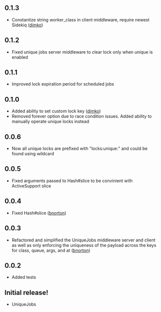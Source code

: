 0.1.3
-----------

- Constantize string worker_class in client middleware, require newest Sidekiq ([dimko](https://github.com/dimko))

0.1.2
-----------

- Fixed unique jobs server middleware to clear lock only when unique is enabled

0.1.1
-----------

- Improved lock expiration period for scheduled jobs

0.1.0
-----------

- Added ability to set custom lock key ([dimko](https://github.com/dimko))
- Removed forever option due to race condition issues. Added ability to manually operate unique locks instead

0.0.6
-----------

- Now all unique locks are prefixed with "locks:unique:" and could be found using wildcard

0.0.5
-----------

- Fixed arguments passed to Hash#slice to be convinient with ActiveSupport slice

0.0.4
-----------

- Fixed Hash#slice ([bnorton](https://github.com/bnorton))

0.0.3
-----------

- Refactored and simplified the UniqueJobs middleware server and client as well as only enforcing the uniqueness of the payload across the keys for class, queue, args, and at ([bnorton](https://github.com/bnorton))

0.0.2
-----------

- Added tests

Initial release!
-----------

- UniqueJobs